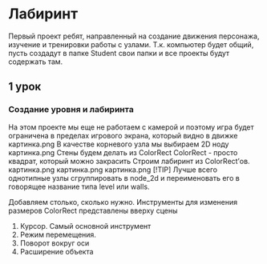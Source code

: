 # Лабиринт
Первый проект ребят, направленный на создание движения персонажа, изучение и тренировки работы с узлами.
Т.к. компьютер будет общий, пусть создадут в папке Student свои папки и все проекты будут содержать там. 
## 1 урок
### Создание уровня и лабиринта
На этом проекте мы еще не работаем с камерой и поэтому игра будет ограничена в пределах игрового экрана, который видно в движке
картинка.png
В качестве корневого узла мы выбираем 2D ноду
картинка.png
Стены будем делать из ColorRect 
ColorRect - просто квадрат, который можно закрасить
Строим лабиринт из ColorRect’ов.
картинка.png
картинка.png
картинка.png
[!TIP]
Лучше всего однотипные узлы сгруппировать в node_2d и переименовать его в говорящее название типа level или walls.

Добавляем столько, сколько нужно. Инструменты для изменения размеров ColorRect представлены вверху сцены

1. Курсор. Самый основной инструмент
1. Режим перемещения.
1. Поворот вокруг оси
1. Расширение объекта
